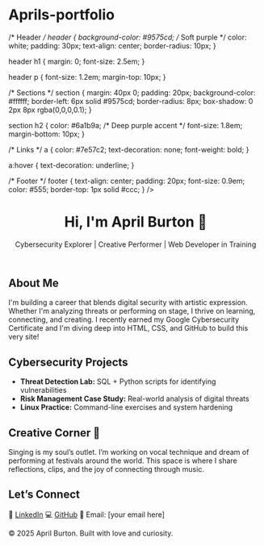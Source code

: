 # Aprils-portfolio <!DOCTYPE html>
<html lang="en">
<head>
  <meta charset="UTF-8" />
  <meta name="viewport" content="width=device-width, initial-scale=1.0" />
  <title>April Burton | Cybersecurity & Creativity</title>
  <link rel="stylesheet" href="style.css"/* Reset and base styles */
body {
  margin: 0;
  font-family: 'Segoe UI', Tahoma, Geneva, Verdana, sans-serif;
  background: linear-gradient(to right, #f3e5f5, #ede7f6); /* Light purples */
  color: #333;
  line-height: 1.6;
  padding: 20px;
}

/* Header */
header {
  background-color: #9575cd; /* Soft purple */
  color: white;
  padding: 30px;
  text-align: center;
  border-radius: 10px;
}

header h1 {
  margin: 0;
  font-size: 2.5em;
}

header p {
  font-size: 1.2em;
  margin-top: 10px;
}

/* Sections */
section {
  margin: 40px 0;
  padding: 20px;
  background-color: #ffffff;
  border-left: 6px solid #9575cd;
  border-radius: 8px;
  box-shadow: 0 2px 8px rgba(0,0,0,0.1);
}

section h2 {
  color: #6a1b9a; /* Deep purple accent */
  font-size: 1.8em;
  margin-bottom: 10px;
}

/* Links */
a {
  color: #7e57c2;
  text-decoration: none;
  font-weight: bold;
}

a:hover {
  text-decoration: underline;
}

/* Footer */
footer {
  text-align: center;
  padding: 20px;
  font-size: 0.9em;
  color: #555;
  border-top: 1px solid #ccc;
}
/>
</head>
<body>
  <header>
    <h1>Hi, I'm April Burton 👋</h1>
    <p>Cybersecurity Explorer | Creative Performer | Web Developer in Training</p>
  </header>

  <section id="about">
    <h2>About Me</h2>
    <p>
      I'm building a career that blends digital security with artistic expression. Whether I'm analyzing threats or performing on stage, I thrive on learning, connecting, and creating. I recently earned my Google Cybersecurity Certificate and I'm diving deep into HTML, CSS, and GitHub to build this very site!
    </p>
  </section>

  <section id="projects">
    <h2>Cybersecurity Projects</h2>
    <ul>
      <li><strong>Threat Detection Lab:</strong> SQL + Python scripts for identifying vulnerabilities</li>
      <li><strong>Risk Management Case Study:</strong> Real-world analysis of digital threats</li>
      <li><strong>Linux Practice:</strong> Command-line exercises and system hardening</li>
    </ul>
  </section>

  <section id="creative">
    <h2>Creative Corner 🎤</h2>
    <p>
      Singing is my soul’s outlet. I’m working on vocal technique and dream of performing at festivals around the world. This space is where I share reflections, clips, and the joy of connecting through music.
    </p>
  </section>

  <section id="contact">
    <h2>Let’s Connect</h2>
    <p>
      📄 <a href="https://www.linkedin.com/in/april-burton-d093311/">LinkedIn</a>  
      💻 <a href="https://github.com/aprildianna1">GitHub</a>  
      📧 Email: [your email here]
    </p>
  </section>

  <footer>
    <p>© 2025 April Burton. Built with love and curiosity.</p>
  </footer>
</body>
</html>
